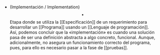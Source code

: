 - (Implementación / Implementation) $$\bullet$$ Etapa donde se utiliza la [[Especificación]] de un requerimiento para desarrollar un [[Programa]] usando un [[Lenguaje de programación]]. Así, podemos concluir que la «implementación» es cuando una solución pasa de ser una definición abstracta a algo concreto, funcional. Aunque, adicionalmente, no asegura un funcionamiento correcto del programa, pues, para ello es necesario pasar a la fase de [[pruebas]].